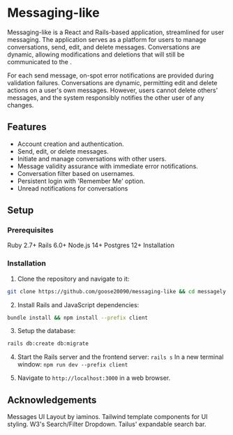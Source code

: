# Messaging-like

Messaging-like is a React and Rails-based application, streamlined for user messaging. The application serves as a platform for users to manage conversations, send, edit, and delete messages. Conversations are dynamic, allowing modifications and deletions that will still be communicated to the .

For each send message, on-spot error notifications are provided during validation failures. Conversations are dynamic, permitting edit and delete actions on a user's own messages. However, users cannot delete others' messages, and the system responsibly notifies the other user of any changes.

## Features

   - Account creation and authentication.
   - Send, edit, or delete messages.
   - Initiate and manage conversations with other users.
   - Message validity assurance with immediate error notifications.
   - Conversation filter based on usernames.
   - Persistent login with 'Remember Me' option.
   - Unread notifications for conversations

## Setup

### Prerequisites

Ruby 2.7+
Rails 6.0+
Node.js 14+
Postgres 12+
Installation

### Installation

1. Clone the repository and navigate to it:

```sh
git clone https://github.com/goose20090/messaging-like && cd messagely
```

2. Install Rails and JavaScript dependencies:

```sh
bundle install && npm install --prefix client
```
3. Setup the database:

```sh
rails db:create db:migrate
```

4. Start the Rails server and the frontend server: `rails s`
   In a new terminal window: `npm run dev --prefix client`

5. Navigate to `http://localhost:3000` in a web browser.
   
## Acknowledgements

Messages UI Layout by iaminos.
Tailwind template components for UI styling.
W3's Search/Filter Dropdown.
Tailus' expandable search bar.
